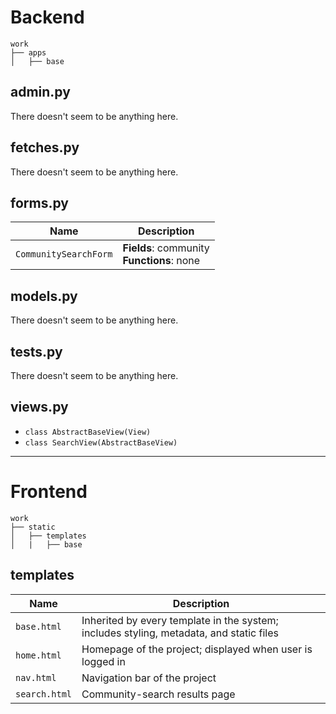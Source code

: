 # Backend
    work
    ├── apps
    │   ├── base

## admin.py
There doesn't seem to be anything here.

## fetches.py
There doesn't seem to be anything here.

## forms.py
Name | Description
--- | ---
`CommunitySearchForm` | **Fields**: community<br>**Functions**: none

## models.py
There doesn't seem to be anything here.

## tests.py
There doesn't seem to be anything here.

## views.py
* `class AbstractBaseView(View)`
* `class SearchView(AbstractBaseView)`

---
# Frontend

    work
    ├── static
    │   ├── templates
    │   |   ├── base

## templates
Name | Description
--- | ---
`base.html` | Inherited by every template in the system; includes styling, metadata, and static files
`home.html` | Homepage of the project; displayed when user is logged in
`nav.html` | Navigation bar of the project
`search.html` | Community-search results page
